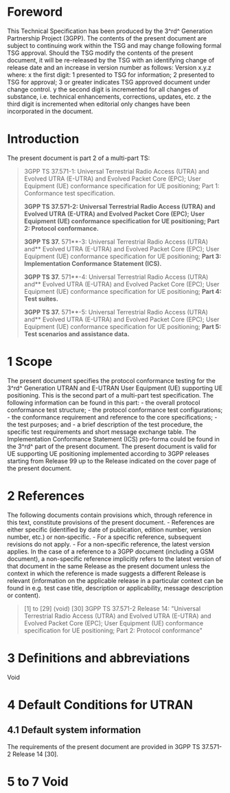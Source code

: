 # Foreword
This Technical Specification has been produced by the 3^rd^ Generation
Partnership Project (3GPP).
The contents of the present document are subject to continuing work within the
TSG and may change following formal TSG approval. Should the TSG modify the
contents of the present document, it will be re-released by the TSG with an
identifying change of release date and an increase in version number as
follows:
Version x.y.z
where:
x the first digit:
1 presented to TSG for information;
2 presented to TSG for approval;
3 or greater indicates TSG approved document under change control.
y the second digit is incremented for all changes of substance, i.e. technical
enhancements, corrections, updates, etc.
z the third digit is incremented when editorial only changes have been
incorporated in the document.
# Introduction
The present document is part 2 of a multi-part TS:
> 3GPP TS 37.571-1: Universal Terrestrial Radio Access (UTRA) and Evolved UTRA
> (E-UTRA) and Evolved Packet Core (EPC); User Equipment (UE) conformance
> specification for UE positioning; Part 1: Conformance test specification.
>
> **3GPP TS 37.571-2: Universal Terrestrial Radio Access (UTRA) and Evolved
> UTRA (E-UTRA) and Evolved Packet Core (EPC); User Equipment (UE) conformance
> specification for UE positioning; Part 2: Protocol conformance.**
>
> **3GPP TS 37.** 571**-3: Universal Terrestrial Radio Access (UTRA) and**
> Evolved UTRA (E-UTRA) and Evolved Packet Core (EPC); User Equipment (UE)
> conformance specification for UE positioning; **Part 3: Implementation
> Conformance Statement (ICS).**
>
> **3GPP TS 37.** 571**-4: Universal Terrestrial Radio Access (UTRA) and**
> Evolved UTRA (E-UTRA) and Evolved Packet Core (EPC); User Equipment (UE)
> conformance specification for UE positioning; **Part 4: Test suites.**
>
> **3GPP TS 37.** 571**-5: Universal Terrestrial Radio Access (UTRA) and**
> Evolved UTRA (E-UTRA) and Evolved Packet Core (EPC); User Equipment (UE)
> conformance specification for UE positioning; **Part 5: Test scenarios and
> assistance data.**
# 1 Scope
The present document specifies the protocol conformance testing for the 3^rd^
Generation UTRAN and E-UTRAN User Equipment (UE) supporting UE positioning.
This is the second part of a multi-part test specification. The following
information can be found in this part:
\- the overall protocol conformance test structure;
\- the protocol conformance test configurations;
\- the conformance requirement and reference to the core specifications;
\- the test purposes; and
\- a brief description of the test procedure, the specific test requirements
and short message exchange table.
The Implementation Conformance Statement (ICS) pro-forma could be found in the
3^rd^ part of the present document.
The present document is valid for UE supporting UE positioning implemented
according to 3GPP releases starting from Release 99 up to the Release
indicated on the cover page of the present document.
# 2 References
The following documents contain provisions which, through reference in this
text, constitute provisions of the present document.
\- References are either specific (identified by date of publication, edition
number, version number, etc.) or non‑specific.
\- For a specific reference, subsequent revisions do not apply.
\- For a non-specific reference, the latest version applies. In the case of a
reference to a 3GPP document (including a GSM document), a non-specific
reference implicitly refers to the latest version of that document in the same
Release as the present document unless the context in which the reference is
made suggests a different Release is relevant (information on the applicable
release in a particular context can be found in e.g. test case title,
description or applicability, message description or content).
> [1] to [29] (void)
[30] 3GPP TS 37.571-2 Release 14: \"Universal Terrestrial Radio Access (UTRA)
and Evolved UTRA (E-UTRA) and Evolved Packet Core (EPC); User Equipment (UE)
conformance specification for UE positioning; Part 2: Protocol conformance\"
# 3 Definitions and abbreviations
Void
# 4 Default Conditions for UTRAN
## 4.1 Default system information
The requirements of the present document are provided in 3GPP TS 37.571-2
Release 14 [30].
# 5 to 7 Void
#